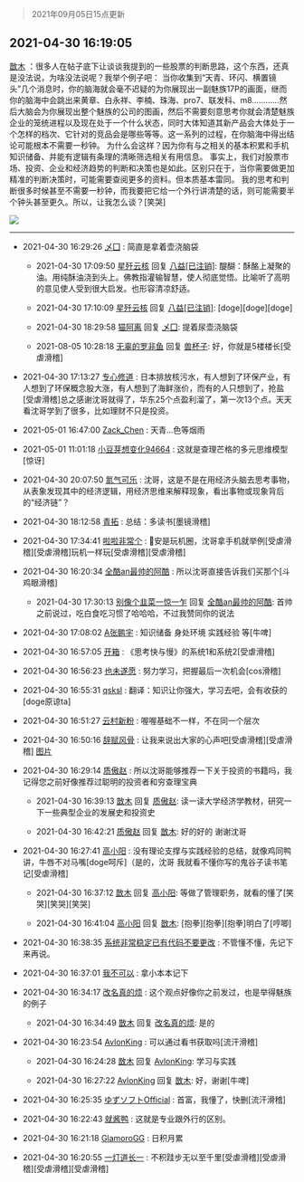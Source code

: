 > 2021年09月05日15点更新
<link rel="stylesheet" href="https://cdn.jsdelivr.net/gh/taotie6/sampleJSON@main/css/photo_show.css">


 ## 2021-04-30 16:19:05 

 [㪚木](https://www.coolapk.com/feed/26665819?shareKey=YzA0NWMxYmRiZGQ1NjEzMTc3OWQ~) ：很多人在帖子底下让谈谈我提到的一些股票的判断思路，这个东西，还真是没法说，为啥没法说呢？我举个例子吧：
当你收集到“天青、环闪、横置镜头”几个消息时，你的脑海就会毫不迟疑的为你展现出一副魅族17P的画面<!--break-->，继而你的脑海中会跳出来黄章、白永祥、李楠、珠海、pro7、联发科、m8…………然后大脑会为你展现出整个魅族的公司的图画，然后不需要刻意思考你就会清楚魅族企业的笼统进程以及现在处于一个什么状态，同时大体知道其新产品会大体处于一个怎样的档次、它针对的竞品会是哪些等等。这一系列的过程，在你脑海中得出结论可能根本不需要一秒钟。
为什么会这样？因为你有与之相关的基本积累和手机知识储备、并能有逻辑有条理的清晰筛选相关有用信息。
事实上，我们对股票市场、投资、企业和经济趋势的判断和决策也是如此。区别只在于，当你需要做更加精准的判断决策时，可能需要查阅更多的资料。但本质基本雷同。
我的思考和判断很多时候甚至不需要一秒钟，而我要把它给一个外行讲清楚的话，则可能需要半个钟头甚至更久。所以，让我怎么谈？[笑哭] 

<div class="album">
<img class="img-item" src="http://image.coolapk.com/feed/2020/0511/21/1081091_45bad8f3_4880_7713@356x200.gif" />
</div>

 ------- 

- 2021-04-30 16:29:26 [乄囗](uid=759206) : 简直是拿着壶浇脑袋 

    - 2021-04-30 17:09:50 [星歼云核](uid=766940) 回复 [八益[已注销]](uid=3919134): 醍醐：酥酪上凝聚的油。用纯酥油浇到头上。佛教指灌输智慧，使人彻底觉悟。比喻听了高明的意见使人受到很大启发。也形容清凉舒适。 

    - 2021-04-30 17:10:09 [星歼云核](uid=766940) 回复 [八益[已注销]](uid=3919134): [doge][doge][doge] 

    - 2021-04-30 18:29:58 [猫阿离](uid=491974) 回复 [乄囗](uid=759206): 提着尿壶浇脑袋 

    - 2021-08-05 10:28:18 [无辜的罗非鱼](uid=3087668) 回复 [兽杯子](uid=508922): 好，你就是5楼楼长[受虐滑稽] 

- 2021-04-30 17:13:27 [专心修道](uid=3218687) : 日本排放核污水，有人想到了环保产业，有人想到了环保概念股大涨，有人想到了海鲜涨价，而有的人只想到了，抢盐[受虐滑稽]总之感谢沈哥就得了，华东25个点盈利溜了，第一次13个点。天天看沈哥学到了很多，比如理财不只是投资。 

- 2021-05-01 16:47:00 [Zack_Chen](uid=2303246) : 天青...色等烟雨 

- 2021-05-01 11:01:18 [小豆芽想变化94664](uid=5184191) : 这就是查理芒格的多元思维模型[惊讶] 

- 2021-04-30 20:07:50 [氮气可乐](uid=888237) : 沈哥，这是不是在用经济头脑去思考事物，从表象发现其中的经济逻辑，用经济思维来解释现象，看出事物或现象背后的“经济链”？ 

- 2021-04-30 18:12:58 [青拓](uid=1255788) : 总结：多读书[墨镜滑稽] 

- 2021-04-30 17:34:41 [啦啦非常个](uid=2011605) : 🐔安是玩机圈，沈哥拿手机就举例[受虐滑稽][受虐滑稽]玩机一样玩[受虐滑稽][受虐滑稽] 

- 2021-04-30 16:20:34 [全酷an最帅的阿酷](uid=1843934) : 所以沈哥直接告诉我们买那个[斗鸡眼滑稽] 

    - 2021-04-30 17:30:13 [别像个韭菜一惊一乍](uid=824256) 回复 [全酷an最帅的阿酷](uid=1843934): 首帅之前说过，吃白食吃习惯了哈哈哈，不过我赞同你的说法 

- 2021-04-30 17:08:02 [A张鹏宇](uid=847312) : 知识储备 身处环境 实践经验 等[牛啤] 

- 2021-04-30 16:57:05 [开箱](uid=1593034) : 《思考快与慢》的系统1和系统2[受虐滑稽] 

- 2021-04-30 16:56:23 [也未遂愿](uid=3056500) : 努力学习，把握最后一次机会[cos滑稽] 

- 2021-04-30 16:55:31 [qsksl](uid=2849954) : 翻译：知识让你强大，学习去吧，会有收获的[doge原谅ta] 

- 2021-04-30 16:51:27 [云村新粉](uid=809098) : 喔喔基础不一样，不在同一个层次 

- 2021-04-30 16:50:16 [辞赋风骨](uid=875865) : 让我来说出大家的心声吧[受虐滑稽][受虐滑稽] [图片](http://image.coolapk.com/feed/2021/0415/15/875865_34d16c68_1541_1378@640x425.gif)

- 2021-04-30 16:29:14 [质傲赵](uid=1566723) : 所以沈哥能够推荐一下关于投资的书籍吗，我记得您之前好像推荐过聪明的投资者和穷查理宝典 

    - 2021-04-30 16:39:13 [㪚木](uid=1081091) 回复 [质傲赵](uid=1566723): 读一读大学经济学教材，研究一下一些典型企业的发展史和投资史 

    - 2021-04-30 16:42:21 [质傲赵](uid=1566723) 回复 [㪚木](uid=1081091): 好的好的 谢谢沈哥 

- 2021-04-30 16:27:41 [高小阳](uid=3558245) : 没有理论支撑与实践经验的总结，就像鸡同鸭讲，牛唇不对马嘴[doge呵斥]（是的，沈哥 我就看不懂你写的鬼谷子读书笔记[受虐滑稽] 

    - 2021-04-30 16:37:12 [㪚木](uid=1081091) 回复 [高小阳](uid=3558245): 等做了管理职务，就看的懂了[笑哭][笑哭][笑哭] 

    - 2021-04-30 16:41:04 [高小阳](uid=3558245) 回复 [㪚木](uid=1081091): [抱拳][抱拳][抱拳]明白了[哼唧] 

- 2021-04-30 16:38:35 [系统非常稳定已有代码不要更改](uid=3262577) : 不管懂不懂，先记下来再说。 

- 2021-04-30 16:37:01 [我不可以](uid=1078113) : 拿小本本记下 

- 2021-04-30 16:34:17 [改名真的烦](uid=2838207) : 这个观点好像你之前发过，也是举得魅族的例子 

    - 2021-04-30 16:34:49 [㪚木](uid=1081091) 回复 [改名真的烦](uid=2838207): 是的 

- 2021-04-30 16:23:54 [AvlonKing](uid=964891) : 可以通过看书获取吗[流汗滑稽] 

    - 2021-04-30 16:24:28 [㪚木](uid=1081091) 回复 [AvlonKing](uid=964891): 学习与实践 

    - 2021-04-30 16:27:22 [AvlonKing](uid=964891) 回复 [㪚木](uid=1081091): 好，谢谢[牛啤] 

- 2021-04-30 16:25:35 [ゆずソフトOfficial](uid=1292172) : 首富，我懂了，快删[流汗滑稽] 

- 2021-04-30 16:22:43 [就酱鸭](uid=632404) : 这就是专业跟外行的区别。 

- 2021-04-30 16:21:18 [GlamoroGG](uid=677520) : 日积月累 

- 2021-04-30 16:20:55 [一灯道长一](uid=2901910) : 不积跬步无以至千里[受虐滑稽][受虐滑稽][受虐滑稽][受虐滑稽] 

